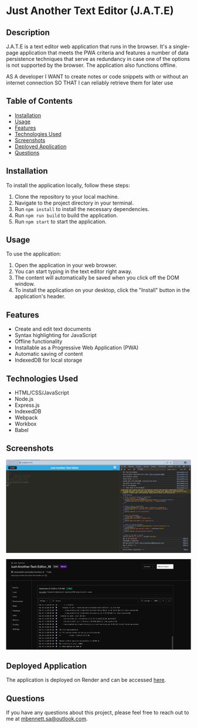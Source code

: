 # Just Another Text Editor (J.A.T.E)

## Description

J.A.T.E is a text editor web application that runs in the browser. It's a single-page application that meets the PWA criteria and features a number of data persistence techniques that serve as redundancy in case one of the options is not supported by the browser. The application also functions offline.

AS A developer
I WANT to create notes or code snippets with or without an internet connection
SO THAT I can reliably retrieve them for later use

## Table of Contents

- [Installation](#installation)
- [Usage](#usage)
- [Features](#features)
- [Technologies Used](#technologies-used)
- [Screenshots](#screenshots)
- [Deployed Application](#deployed-application)
- [Questions](#questions)

## Installation

To install the application locally, follow these steps:

1. Clone the repository to your local machine.
2. Navigate to the project directory in your terminal.
3. Run `npm install` to install the necessary dependencies.
4. Run `npm run build` to build the application.
5. Run `npm start` to start the application.

## Usage

To use the application:

1. Open the application in your web browser.
2. You can start typing in the text editor right away.
3. The content will automatically be saved when you click off the DOM window.
4. To install the application on your desktop, click the "Install" button in the application's header.

## Features

- Create and edit text documents
- Syntax highlighting for JavaScript
- Offline functionality
- Installable as a Progressive Web Application (PWA)
- Automatic saving of content
- IndexedDB for local storage

## Technologies Used

- HTML/CSS/JavaScript
- Node.js
- Express.js
- IndexedDB
- Webpack
- Workbox
- Babel


## Screenshots

![JATE Screenshot](JATE.png)

![Render JATE Screenshot](Render.JATE.png)

## Deployed Application

The application is deployed on Render and can be accessed [here](https://just-another-text-editor-19.onrender.com).

## Questions

If you have any questions about this project, please feel free to reach out to me at [mbennett.sa@outlook.com](mailto:mbennett.sa@outlook.com).
